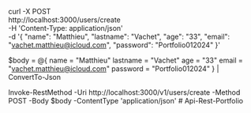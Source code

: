 curl -X POST \
http://localhost:3000/users/create \
-H 'Content-Type: application/json' \
-d '{
"name": "Matthieu",
"lastname": "Vachet",
"age": "33",
"email": "vachet.matthieu@icloud.com",
"password": "Portfolio012024"
}'

$body = @{
name = "Matthieu"
lastname = "Vachet"
age = "33"
email = "vachet.matthieu@icloud.com"
password = "Portfolio012024"
} | ConvertTo-Json

Invoke-RestMethod -Uri http://localhost:3000/v1/users/create -Method POST -Body $body -ContentType 'application/json'
#   A p i - R e s t - P o r t f o l i o  
 